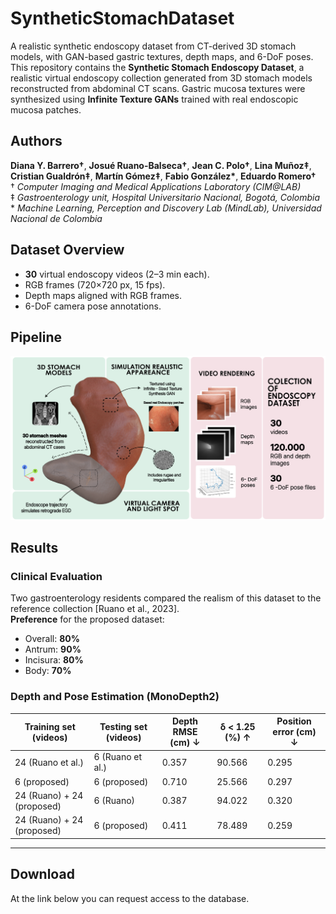 # SyntheticStomachDataset
A realistic synthetic endoscopy dataset from CT-derived 3D stomach models, with GAN-based gastric textures, depth maps, and 6-DoF poses.
This repository contains the **Synthetic Stomach Endoscopy Dataset**, a realistic virtual endoscopy collection generated from 3D stomach models reconstructed from abdominal CT scans. Gastric mucosa textures were synthesized using **Infinite Texture GANs** trained with real endoscopic mucosa patches.

## Authors
**Diana Y. Barrero†**, **Josué Ruano-Balseca†**, **Jean C. Polo†**, **Lina Muñoz‡**, **Cristian Gualdrón‡**, **Martín Gómez‡**, **Fabio González\***, **Eduardo Romero†**  
† *Computer Imaging and Medical Applications Laboratory (CIM@LAB)*  
‡ *Gastroenterology unit, Hospital Universitario Nacional, Bogotá, Colombia*  
\* *Machine Learning, Perception and Discovery Lab (MindLab), Universidad Nacional de Colombia*

## Dataset Overview
- **30** virtual endoscopy videos (2–3 min each).
- RGB frames (720×720 px, 15 fps).
- Depth maps aligned with RGB frames.
- 6-DoF camera pose annotations.

## Pipeline
![Pipeline](Pipeline.png)

## Results

### Clinical Evaluation
Two gastroenterology residents compared the realism of this dataset to the reference collection [Ruano et al., 2023].  
**Preference** for the proposed dataset:
- Overall: **80%**
- Antrum: **90%**
- Incisura: **80%**
- Body: **70%**

### Depth and Pose Estimation (MonoDepth2)
| Training set (videos) | Testing set (videos) | Depth RMSE (cm) ↓ | δ < 1.25 (%) ↑ | Position error (cm) ↓ |
|----------------------|----------------------|------------------|---------------|----------------------|
| 24 (Ruano et al.)    | 6 (Ruano et al.)      | 0.357            | 90.566        | 0.295                |
| 6 (proposed)         | 6 (proposed)          | 0.710            | 25.566        | 0.297                |
| 24 (Ruano) + 24 (proposed) | 6 (Ruano)        | 0.387            | 94.022        | 0.320                |
| 24 (Ruano) + 24 (proposed) | 6 (proposed)    | 0.411            | 78.489        | 0.259                |

---

## Download
At the link below you can request access to the database.

